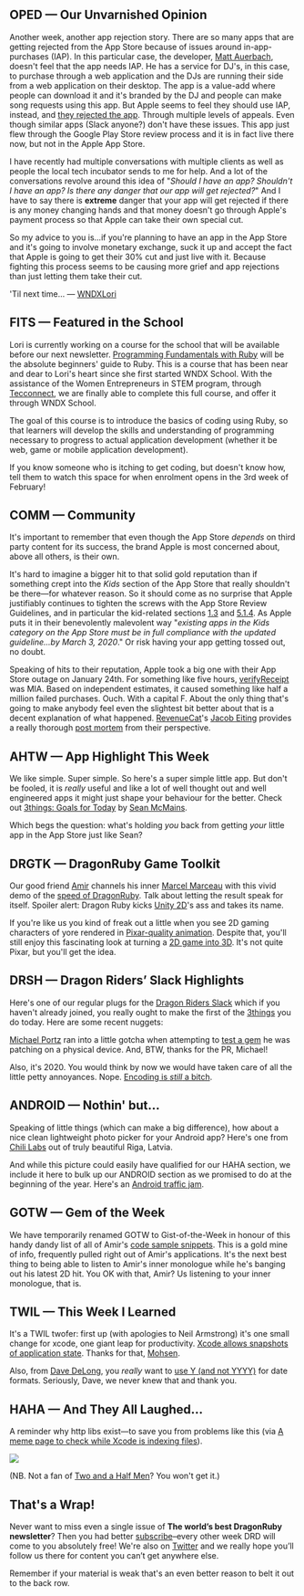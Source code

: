 <div style="display:none;font−size:0;line−height:0;max−height:0;mso−hide:all">DRD053: We have all the elements of a semi-decent movie: rejection, a benevolent villain we just can't help but love, something for the kids, a teachable moment and a joke you may not get. All that, and a mime.</div>

## OPED — Our Unvarnished Opinion 

Another week, another app rejection story. There are so many apps that are getting rejected from the App Store because of issues around in-app-purchases (IAP). In this particular case, the developer, [Matt Auerbach](https://twitter.com/mauerbac), doesn't feel that the app needs IAP. He has a service for DJ's, in this case, to purchase through a web application and the DJs are running their side from a web application on their desktop. The app is a value-add where people can download it and it's branded by the DJ and people can make song requests using this app. But Apple seems to feel they should use IAP, instead, and [they rejected the app](https://twitter.com/mauerbac/status/1218295327972831232). Through multiple levels of appeals. Even though similar apps (Slack anyone?) don't have these issues. This app just flew through the Google Play Store review process and it is in fact live there now, but not in the Apple App Store.

I have recently had multiple conversations with multiple clients as well as people the local tech incubator sends to me for help. And a lot of the conversations revolve around this idea of "*Should I have an app? Shouldn't I have an app? Is there any danger that our app will get rejected?*" And I have to say there is **extreme** danger that your app will get rejected if there is any money changing hands and that money doesn't go through Apple's payment process so that Apple can take their own special cut.

So my advice to you is...if you're planning to have an app in the App Store and it's going to involve monetary exchange, suck it up and accept the fact that Apple is going to get their 30% cut and just live with it. Because fighting this process seems to be causing more grief and app rejections than just letting them take their cut.

'Til next time... — [WNDXLori](https://twitter.com/wndxlori)

## FITS — Featured in the School

Lori is currently working on a course for the school that will be available before our next newsletter. [Programming Fundamentals with Ruby](https://wndx.school/p/ruby-programming-fundamentals) will be the absolute beginners' guide to Ruby. This is a course that has been near and dear to Lori's heart since she first started WNDX School. With the assistance of the Women Entrepreneurs in STEM program, through [Tecconnect](https://entrepreneur.chooselethbridge.ca/tecconnect-2), we are finally able to complete this full course, and offer it through WNDX School.

The goal of this course is to introduce the basics of coding using Ruby, so that learners will develop the skills and understanding of programming necessary to progress to actual application development (whether it be web, game or mobile application development).

If you know someone who is itching to get coding, but doesn't know how, tell them to watch this space for when enrolment opens in the 3rd week of February!
	
## COMM — Community

It's important to remember that even though the App Store *depends* on third party content for its success, the brand Apple is most concerned about, above all others, is their own. 

It's hard to imagine a bigger hit to that solid gold reputation than if something crept into the *Kids* section of the App Store that really shouldn't be there—for whatever reason. So it should come as no surprise that Apple justifiably continues to tighten the screws with the App Store Review Guidelines, and in particular the kid-related sections [1.3](https://developer.apple.com/app-store/review/guidelines/#kids-category) and [5.1.4](https://developer.apple.com/app-store/review/guidelines/#kids). As Apple puts it in their benevolently malevolent way "*existing apps in the Kids category on the App Store must be in full compliance with the updated guideline...by March 3, 2020*." Or risk having your app getting tossed out, no doubt.

Speaking of hits to their reputation, Apple took a big one with their App Store outage on  January 24th. For something like five hours, [verifyReceipt](https://developer.apple.com/documentation/appstorereceipts/verifyreceipt) was MIA. Based on independent estimates, it caused something like half a million failed purchases. Ouch. With a capital F. About the only thing that's going to make anybody feel even the slightest bit better about that is a decent explanation of what happened. [RevenueCat](https://www.revenuecat.com)'s [Jacob Eiting](https://twitter.com/jeiting) provides a really thorough [post mortem](https://www.revenuecat.com/blog/post-mortem-2020-01-24-app-store-outage) from their perspective.

## AHTW — App Highlight This Week

We like simple. Super simple. So here's a super simple little app. But don't be fooled, it is *really* useful and like a lot of well thought out and well engineered apps it might just shape your behaviour for the better. Check out [3things: Goals for Today](https://apps.apple.com/ca/app/3things-goals-for-today/id1194154205) by [Sean McMains](https://twitter.com/seanmctex).

Which begs the question: what's holding *you* back from getting *your* little app in the App Store just like Sean?

## DRGTK — DragonRuby Game Toolkit

Our good friend [Amir](https://twitter.com/amirrajan) channels his inner [Marcel Marceau](https://en.wikipedia.org/wiki/Marcel_Marceau) with this vivid demo of the [speed of DragonRuby](https://www.youtube.com/watch?v=wjDXGs1Anrg). Talk about letting the result speak for itself. Spoiler alert: Dragon Ruby kicks [Unity 2D](https://unity.com/solutions/2d)'s ass and takes its name.

If you're like us you kind of freak out a little when you see 2D gaming characters of yore rendered in [Pixar-quality animation](https://www.youtube.com/watch?v=szby7ZHLnkA). Despite that, you'll still enjoy this fascinating look at turning a [2D game into 3D](https://twitter.com/dosnostalgic/status/1218949255865470976). It's not quite Pixar, but you'll get the idea.

## DRSH — Dragon Riders’ Slack Highlights

Here's one of our regular plugs for the [Dragon Riders Slack](https://motioneers.slack.com) which if you haven't already joined, you really ought to make the first of the [3things](https://apps.apple.com/ca/app/3things-goals-for-today/id1194154205) you do today. Here are some recent nuggets:

[Michael Portz](https://motioneers.slack.com/team/U896150MU) ran into a little gotcha when attempting to [test a gem](https://motioneers.slack.com/archives/C055RS0VA/p1576605940002900?thread_ts=1575563506.111900&cid=C055RS0VA) he was patching on a physical device. And, BTW, thanks for the PR, Michael!

Also, it's 2020. You would think by now we would have taken care of all the little petty annoyances. Nope. [Encoding is *still* a bitch](https://motioneers.slack.com/archives/C055RS2D8/p1579821020013600?thread_ts=1579759835.009000&cid=C055RS2D8).

## ANDROID — Nothin' but...

Speaking of little things (which can make a big difference), how about a nice clean lightweight photo picker for your Android app? Here's one from [Chili Labs](https://github.com/ChiliLabs/ChiliPhotoPicker) out of truly beautiful Riga, Latvia.

And while this picture could easily have qualified for our HAHA section, we include it here to bulk up our ANDROID section as we promised to do at the beginning of the year. Here's an [Android traffic jam](https://twitter.com/StevenJCrowley/status/1223977380794064897). 

## GOTW — Gem of the Week

We have temporarily renamed GOTW to Gist-of-the-Week in honour of this handy dandy list of all of Amir's [code sample snippets](https://github.com/amirrajan/gists/blob/master/readme.md). This is a gold mine of info, frequently pulled right out of Amir's applications. It's the next best thing to being able to listen to Amir's inner monologue while he's banging out his latest 2D hit. You OK with that, Amir? Us listening to your inner monologue, that is.

## TWIL — This Week I Learned

It's a TWIL twofer: first up (with apologies to Neil Armstrong) it's one small change for xcode, one giant leap for productivity. [Xcode allows snapshots of application state](http://mohsen.dev/2019/05/19/one-small-change-for-xcode-one-giant-leap-for-productivity.html). Thanks for that, [Mohsen](https://twitter.com/coybit).

Also, from [Dave DeLong](https://twitter.com/davedelong), you *really* want to [use Y (and not YYYY)](https://twitter.com/davedelong/status/1068235202193842176) for date formats. Seriously, Dave, we never knew that and thank you.

## HAHA — And They All Laughed…

A reminder why http libs exist—to save you from problems like this (via [A meme page to check while Xcode is indexing files](https://twitter.com/ios_memes)). 

![](http://intellog.com/assets/png/ios-memes-590x836.png)

(NB. Not a fan of [Two and a Half Men](https://en.wikipedia.org/wiki/Two_and_a_Half_Men)? You won't get it.)

## That's a Wrap!

Never want to miss even a single issue of **The world’s best DragonRuby newsletter**? Then you had better [subscribe](https://motivated-experimenter-209.ck.page/bd51551808?ck_subscriber_id=612863934)–every other week DRD will come to you absolutely free! We're also on [Twitter](https://twitter.com/wndxschool) and we really hope you’ll follow us there for content you can’t get anywhere else.

Remember if your material is weak that's an even better reason to belt it out to the back row.
